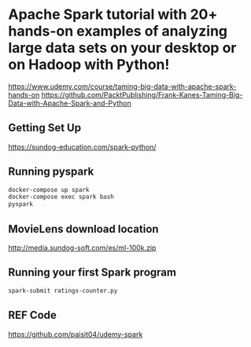 # Apache Spark tutorial with 20+ hands-on examples of analyzing large data sets on your desktop or on Hadoop with Python!

https://www.udemy.com/course/taming-big-data-with-apache-spark-hands-on
https://github.com/PacktPublishing/Frank-Kanes-Taming-Big-Data-with-Apache-Spark-and-Python

## Getting Set Up
https://sundog-education.com/spark-python/

## Running pyspark

```bash
docker-compose up spark
docker-compose exec spark bash
pyspark
```

## MovieLens download location
http://media.sundog-soft.com/es/ml-100k.zip

## Running your first Spark program

```bash
spark-submit ratings-counter.py 
```

## REF Code
https://github.com/paisit04/udemy-spark